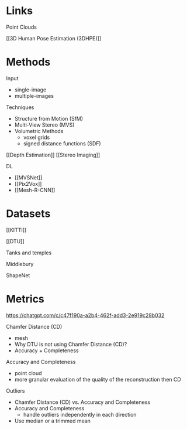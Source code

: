 

# Links

Point Clouds


[[3D Human Pose Estimation (3DHPE)]]

# Methods

Input
- single-image
- multiple-images


Techniques
- Structure from Motion (SfM)
- Multi-View Stereo (MVS)
- Volumetric Methods
	- voxel grids
	- signed distance functions (SDF)

[[Depth Estimation]]
[[Stereo Imaging]]

DL
- [[MVSNet]]
- [[Pix2Vox]]
- [[Mesh-R-CNN]]


# Datasets

[[KITTI]]

[[DTU]]

Tanks and temples

Middlebury

ShapeNet

# Metrics

https://chatgpt.com/c/c47f190a-a2b4-462f-add3-2e919c28b032

Chamfer Distance (CD)
- mesh
- Why DTU is not using Chamfer Distance (CD)?
- Accuracy + Completeness

Accuracy and Completeness
- point cloud
- more granular evaluation of the quality of the reconstruction then CD

Outliers
- Chamfer Distance (CD) vs. Accuracy and Completeness
- Accuracy and Completeness
	- handle outliers independently in each direction
- Use median or a trimmed mean